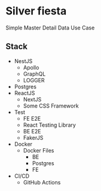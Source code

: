 # Silver fiesta

Simple Master Detail Data Use Case

## Stack
- NestJS
  - Apollo
  - GraphQL
  - LOGGER
- Postgres
- ReactJS
  - NextJS
  - Some CSS Framework
- Test
  - FE E2E
  - React Testing Library
  - BE E2E
  - FakerJS
- Docker
  - Docker Files
    - BE
    - Postgres
    - FE
- CI/CD
  - GitHub Actions
  